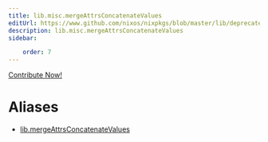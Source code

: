 ```yaml
---
title: lib.misc.mergeAttrsConcatenateValues
editUrl: https://www.github.com/nixos/nixpkgs/blob/master/lib/deprecated.nix#L208C27
description: lib.misc.mergeAttrsConcatenateValues
sidebar:

    order: 7
---
```


<a href="https://www.github.com/nixos/nixpkgs/blob/master/lib/deprecated.nix#L208C27">Contribute Now!</a>


# Aliases

- [lib.mergeAttrsConcatenateValues](/reference/libmergeAttrsConcatenateValues)


